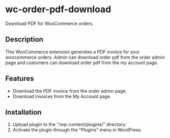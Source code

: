 # wc-order-pdf-download

Download PDF for WooCommerce orders.

## Description

This WooCommerce extension generates a PDF invoice for your woocommerce orders. Admin can download order pdf from the order admin page and customers can download order pdf from the my account page.

## Features

* Download the PDF invoice from the order admin page.
* Download invoices from the My Account page

## Installation

1. Upload plugin to the "/wp-content/plugins/" directory.
2. Activate the plugin through the "Plugins" menu in WordPress.
